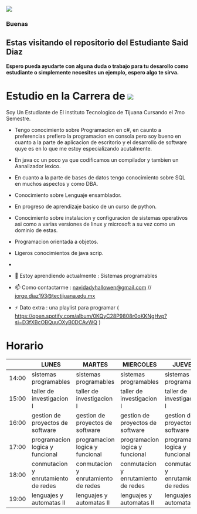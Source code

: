 [![](https://i.imgur.com/zcajzds.png)](https://imgur.com/a/xKtYNeZ)

### Buenas

## Estas visitando el repositorio del Estudiante Said Diaz

**Espero pueda ayudarte con alguna duda o trabajo para tu desarollo como estudiante o simplemente necesites un ejemplo, espero algo te sirva.**

# Estudio en la Carrera de [![](https://i.imgur.com/kGgLiOJ.png)](https://imgur.com/a/xKtYNeZ)

Soy Un Estudiante de El instituto Tecnologico de Tijuana Cursando el 7mo Semestre.
- Tengo conocimiento sobre Programacion en c#, en caunto a preferencias prefiero la programacion en consola pero soy bueno en cuanto a la parte de aplicacion de escritorio y el desarrollo de software quye es en lo que me estoy especializando acutalmente.
- En java cc un poco ya que codificamos un compilador y tambien un Aanalizador lexico.
- En cuanto a la parte de bases de datos tengo conocimiento sobre SQL en muchos aspectos y como DBA.
- Conocimiento sobre Lenguaje ensamblador.
- En progreso de aprendizaje basico de un curso de python.
- Conocimiento sobre instalacion y configuracion de sistemas operativos asi como a varias versiones de linux y microsoft a su vez como un dominio de estas.
- Programacion orientada a objetos.
- Ligeros conocimientos de java scrip.
- 
- 🌱 Estoy aprendiendo actualmente : Sistemas programables 

- 📫 Como contactarme : navidadyhallowen@gmail.com // jorge.diaz193@tectijuana.edu.mx

- ⚡ Dato extra : una playlist para programar ( https://open.spotify.com/album/0KQyC28P9808r0oKKNgHvp?si=D3fXBcOBQuuOXyB0DCAvWQ )

#                                                                 Horario
|       | LUNES                               | MARTES                              | MIERCOLES                           | JUEVES                              | VIERNES                             |
|-------|-------------------------------------|-------------------------------------|-------------------------------------|-------------------------------------|-------------------------------------|
| 14:00 | sistemas programables               | sistemas programables               | sistemas programables               | sistemas programables               |                                     |
| 15:00 | taller de investigacion I           | taller de investigacion I           | taller de investigacion I           | taller de investigacion I           | gestion de proyectos de software    |
| 16:00 | gestion de proyectos de software    | gestion de proyectos de software    | gestion de proyectos de software    | gestion de proyectos de software    | gestion de proyectos de software    |
| 17:00 | programacion logica y funcional     | programacion logica y funcional     | programacion logica y funcional     | programacion logica y funcional     |                                     |
| 18:00 | conmutacion y enrutamiento de redes | conmutacion y enrutamiento de redes | conmutacion y enrutamiento de redes | conmutacion y enrutamiento de redes | conmutacion y enrutamiento de redes |
| 19:00 | lenguajes y automatas II            | lenguajes y automatas II            | lenguajes y automatas II            | lenguajes y automatas II            | lenguajes y automatas II            |
